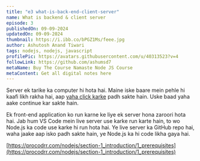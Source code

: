 ```yaml
---
title: "e3 what-is-back-end-client-server"
name: What is backend & client server
episode: 3
publishedOn: 09-09-2024
updatedOn: 09-09-2024
thumbnail: https://i.ibb.co/bPGZ1Ms/feee.jpg
author: Ashutosh Anand Tiwari
tags: nodejs, nodejs, javascript
profilePic: https://avatars.githubusercontent.com/u/40313523?v=4
followLink: https://github.com/ashumsd7
metaName: Buy The Course Namaste Node JS Course
metaContent: Get all digital notes here
---
```



Server ek tarike ka computer hi hota hai. Maine iske baare mein pehle hi kaafi likh rakha hai, aap [yaha click karke](https://heyashu.in/digital-garden/notes/namaste-node-js/e2-js-on-server) padh sakte hain. Uske baad yaha aake continue kar sakte hain.

Ek front-end application ko run karne ke liye ek server hona zaroori hota hai. Jab hum VS Code mein live server use karke run karte hain, to wo Node.js ka code use karke hi run hota hai. Ye live server ka GitHub repo hai, waha jaake aap isko padh sakte hain, ye Node.js ka hi code likha gaya hai.


[https://procodrr.com/nodejs/section-1_introduction/1_prerequisites](https://procodrr.com/nodejs/section-1_introduction/1_prerequisites)